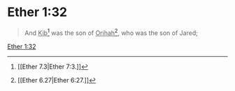 # Ether 1:32

> And <u>Kib</u>[^a] was the son of <u>Orihah</u>[^b], who was the son of Jared;

[Ether 1:32](https://www.churchofjesuschrist.org/study/scriptures/bofm/ether/1?lang=eng&id=p32#p32)


[^a]: [[Ether 7.3|Ether 7:3.]]
[^b]: [[Ether 6.27|Ether 6:27.]]
